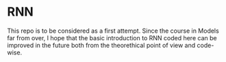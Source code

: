 # RNN

This repo is to be considered as a first attempt. Since the course in Models far from over, I hope that the basic introduction to RNN coded here can be improved in the future both from the theorethical point of view and code-wise.

